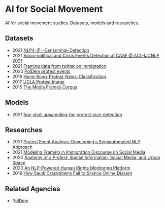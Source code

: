 # AI for Social Movement

AI for social movement studies. Datasets, models and researches.

## Datasets

- 2021 [NLP4-IF--Censorship-Detection](https://gitlab.com/NLP4IF/nlp4-if-censorship-detection)
- 2021 [Socio-political and Crisis Events Detection at CASE @ ACL-IJCNLP 2021](https://github.com/emerging-welfare/case-2021-shared-task)
- 2021 [Framing data from twitter on immigration](https://github.com/juliamendelsohn/framing)
- 2020 [PolDem protest events](https://poldem.eui.eu/download/protest-events/)
- 2019 [Hong-Kong-Protest-News-Classification](https://github.com/Junchi0905/Hong-Kong-Protest-News-Classification)
- 2017 [UCLA Protest Image](https://github.com/wondonghyeon/protest-detection-violence-estimation)
- 2015 [The Media Frames Corpus](https://github.com/dallascard/media_frames_corpus)

## Models

- 2021 [few-shot-upsampling-for-protest-size-detection](https://github.com/benradford/few-shot-upsampling-for-protest-size-detection)

## Researches

- 2021 [Protest Event Analysis: Developing a Semiautomated NLP Approach](https://journals.sagepub.com/doi/full/10.1177/00027642211021650)
- 2021 [Modeling Framing in Immigration Discourse on Social Media](https://arxiv.org/abs/2104.06443)
- 2020 [Anatomy of a Protest: Spatial Information, Social Media, and Urban Space](https://journals.sagepub.com/doi/full/10.1177/2056305119897320)
- 2020 [An NLP-Powered Human Rights Monitoring Platform](https://www.sciencedirect.com/science/article/pii/S0957417420301901?casa_token=Y8EQjHT_KDAAAAAA:EGnn1EWL3tv4f19K3zvjnmdJpwWVw7RfR_Dk0wRhWyXcHILAL4_o_nNBFNqetT6bToonoJO1o-o)
- 2019 [How Saudi Crackdowns Fail to Silence Online Dissent](https://www.cambridge.org/core/journals/american-political-science-review/article/abs/how-saudi-crackdowns-fail-to-silence-online-dissent/1BA13DF8FD5D04EC181BCD4D1055254B)

## Related Agencies

- [PolDem](https://poldem.eui.eu)
